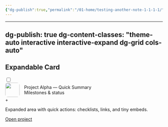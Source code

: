```yaml
---
{"dg-publish":true,"permalink":"/01-home/testing-another-note-1-1-1-1/","noteIcon":"","created":"2025-09-22T17:00:10.249+02:00","updated":"2025-09-22T17:01:09.806+02:00"}
---
```


---
dg-publish: true
dg-content-classes: "theme-auto interactive interactive-expand dg-grid cols-auto"
---

<h2 class="dg-title">Expandable Card</h2>

<div class="dg-card dg-card--md">
  <input id="ex-2" class="visually-hidden-focusable" type="checkbox" />
  <label for="ex-2" class="expand-label" tabindex="0" role="button" aria-controls="ex-2-body" aria-expanded="false">
    <div style="display:flex;gap:0.9rem;align-items:center;">
      <img src="/img/MALOGO/Fullflavor.png" style="width:46px;height:46px;border-radius:8px;object-fit:cover;" alt="">
      <div>
        <div class="dg-title">Project Alpha — Quick Summary</div>
        <div class="dg-sub">Milestones & status</div>
      </div>
    </div>
    <span class="dg-toggle-icon">+</span>
  </label>

  <div id="ex-2-body" class="expand-body">
    <p class="dg-excerpt">Expanded area with quick actions: checklists, links, and tiny embeds.</p>
    <div style="margin-top:8px;"><a class="dg-btn" href="/projects/alpha">Open project</a></div>
  </div>
</div>
